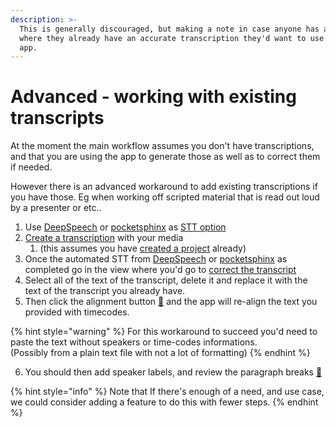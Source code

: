 ```yaml
---
description: >-
  This is generally discouraged, but making a note in case anyone has a use case
  where they already have an accurate transcription they'd want to use with the
  app.
---
```


# Advanced - working with existing transcripts

At the moment the main workflow assumes you don't have transcriptions, and that you are using the app to generate those as well as to correct them if needed.

However there is an advanced workaround to add existing transcriptions if you have those. Eg when working off scripted material that is read out loud by a presenter or etc..

1. Use [DeepSpeech](../speech-to-text/mozilla-deepspeech.md) or [pocketsphinx](../speech-to-text/pocketsphinx.md) as [STT option ](../setup.md)
2. [Create a transcription](create-a-new-transcription/) with your media 
   1. \(this assumes you have [created a project](../projects-1/create-a-new-project.md) already\)
3. Once the automated STT from [DeepSpeech](../speech-to-text/mozilla-deepspeech.md) or [pocketsphinx](../speech-to-text/pocketsphinx.md) as completed go in the view where you'd go to [correct the transcript](correct-the-text-of-a-transcription.md)
4. Select all of the text of the transcript, delete it and replace it with the text of the transcript you already have. 
5. Then click the alignment button [🔄](https://emojipedia.org/counterclockwise-arrows-button/) and the app will re-align the text you provided with timecodes.

{% hint style="warning" %}
For this workaround to succeed you'd need to paste the text without speakers or time-codes informations.  
\(Possibly from a plain text file with not a lot of formatting\)
{% endhint %}

6. You should then add speaker labels, and review the paragraph breaks [🤞](https://emojipedia.org/crossed-fingers/)

{% hint style="info" %}
Note that If there's enough of a need, and use case, we could consider adding a feature to do this with fewer steps. 
{% endhint %}

